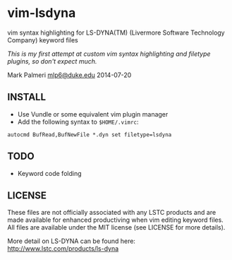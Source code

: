 vim-lsdyna
==========

vim syntax highlighting for LS-DYNA(TM) (Livermore Software Technology Company)
keyword files

*This is my first attempt at custom vim syntax highlighting and filetype
plugins, so don't expect much.*

Mark Palmeri
mlp6@duke.edu
2014-07-20

INSTALL
-------
* Use Vundle or some equivalent vim plugin manager
* Add the following syntax to `$HOME/.vimrc`: 

```
autocmd BufRead,BufNewFile *.dyn set filetype=lsdyna
```

TODO
----
* Keyword code folding

LICENSE
-------
These files are not officially associated with any LSTC products and are made
available for enhanced productiving when vim editing keyword files.  All files
are available under the MIT license (see LICENSE for more details).

More detail on LS-DYNA can be found here: http://www.lstc.com/products/ls-dyna
